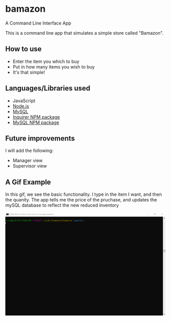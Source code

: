 # bamazon
A Command Line Interface App

This is a command line app that simulates a simple store called "Bamazon".

## How to use

* Enter the item you which to buy
* Put in how many items you wish to buy
* It's that simple!

## Languages/Libraries used

* JavaScript
* [Node.js](https://nodejs.org/en/)
* [MySQL](https://www.mysql.com/)
* [Inquirer NPM package](https://www.npmjs.com/package/inquirer)
* [MySQL NPM package](https://www.npmjs.com/package/mysql)

## Future improvements

I will add the following:

* Manager view 
* Supervisor view

## A Gif Example

In this gif, we see the basic functionality. I type in the item I want, and then the quanity. The app tells me the price of the pruchase, and updates the mySQL database to reflect the new reduced inventory

![](output.gif)

